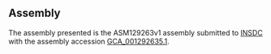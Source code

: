 

Assembly
--------

The assembly presented is the ASM129263v1 assembly submitted to
[INSDC](http://www.insdc.org) with the assembly accession
[GCA\_001292635.1](http://www.ebi.ac.uk/ena/data/view/GCA_001292635.1).
